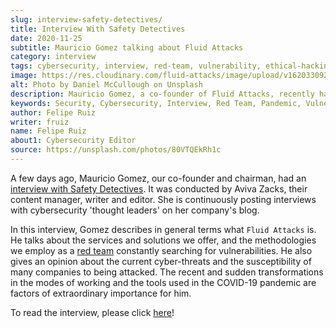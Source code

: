 ```yaml
---
slug: interview-safety-detectives/
title: Interview With Safety Detectives
date: 2020-11-25
subtitle: Mauricio Gomez talking about Fluid Attacks
category: interview
tags: cybersecurity, interview, red-team, vulnerability, ethical-hacking
image: https://res.cloudinary.com/fluid-attacks/image/upload/v1620330925/blog/interview-safety-detectives/cover_plbj7m.webp
alt: Photo by Daniel McCullough on Unsplash
description: Mauricio Gomez, a co-founder of Fluid Attacks, recently had an interview with Aviva Zacks of Safety Detectives. You can access it here.
keywords: Security, Cybersecurity, Interview, Red Team, Pandemic, Vulnerability, Ethical Hacking, Pentesting
author: Felipe Ruiz
writer: fruiz
name: Felipe Ruiz
about1: Cybersecurity Editor
source: https://unsplash.com/photos/80VTQEkRh1c
---
```


A few days ago,
Mauricio Gomez,
our co-founder and chairman,
had an [interview with Safety Detectives](https://www.safetydetectives.com/blog/interview-mauricio-gomez-fluid-attacks/).
It was conducted by Aviva Zacks,
their content manager,
writer and editor.
She is continuously posting interviews with cybersecurity 'thought leaders'
on her company's blog.

In this interview,
Gomez describes in general terms what `Fluid Attacks` is.
He talks about the services and solutions we offer,
and the methodologies we employ as a [red team](../../solutions/red-teaming/)
constantly searching for vulnerabilities.
He also gives an opinion about the current cyber-threats
and the susceptibility of many companies to being attacked.
The recent and sudden transformations in the modes of working
and the tools used in the COVID-19 pandemic
are factors of extraordinary importance for him.

To read the interview,
please click [here](https://www.safetydetectives.com/blog/interview-mauricio-gomez-fluid-attacks/)\!
